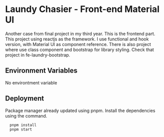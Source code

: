 
# Laundy Chasier - Front-end Material UI

Another case from final project in my third year. This is the frontend part. This project using reactjs as the framework. I use functional and hook version, with Material UI as component reference. There is also project where use class component and bootstrap for library styling. Check that project in fe-laundry-bootstrap.
## Environment Variables
No environtment variable


## Deployment
Package manager already updated using pnpm. Install the dependencies using the command.

```bash
  pnpm install
  pnpm start
```